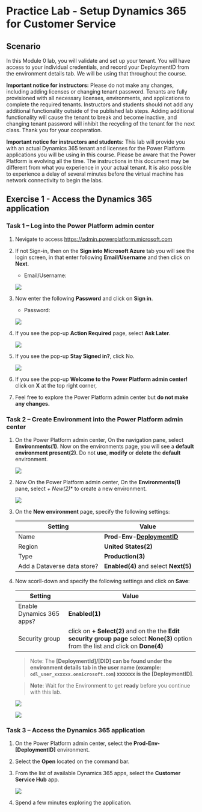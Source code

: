 # Practice Lab - Setup Dynamics 365 for Customer Service

## Scenario

In this Module 0 lab, you will validate and set up your tenant. You will have access to your individual credentials, and record your DeploymentID from the environment details tab. We will be using that throughout the course.

**Important notice for instructors:** Please do not make any changes, including adding licenses or changing tenant password. Tenants are fully provisioned with all necessary licenses, environments, and applications to complete the required tenants. Instructors and students should not add any additional functionality outside of the published lab steps. Adding additional functionality will cause the tenant to break and become inactive, and changing tenant password will inhibit the recycling of the tenant for the next class. Thank you for your cooperation.

**Important notice for instructors and students:** This lab will provide you with an actual Dynamics 365 tenant and licenses for the Power Platform applications you will be using in this course. Please be aware that the Power Platform is evolving all the time. The instructions in this document may be different from what you experience in your actual tenant. It is also possible to experience a delay of several minutes before the virtual machine has network connectivity to begin the labs.

## Exercise 1 - Access the Dynamics 365 application

### Task 1 – Log into the Power Platform admin center

1. Nevigate to access <https://admin.powerplatform.microsoft.com> 

1. If not Sign-in, then on the **Sign into Microsoft Azure** tab you will see the login screen, in that enter following **Email/Username** and then click on **Next**. 
   * Email/Username: <inject key="AzureAdUserEmail"></inject>
   
    ![](../images/azure-login.png)
    
1. Now enter the following **Password** and click on **Sign in**.
   * Password: <inject key="AzureAdUserPassword"></inject>

    ![](../images/azure-login-password.png)

1. If you see the pop-up **Action Required** page, select **Ask Later**.

    ![](../images/az-login-ask-later.png)

1. If you see the pop-up **Stay Signed in?**, click No.

    ![](../images/stay-signed-in.png)

1. If you see the pop-up  **Welcome to the Power Platform admin center!** click on **X** at the top right corner,
1. Feel free to explore the Power Platform admin center but **do not make any changes.**

### Task 2 – Create Environment into the Power Platform admin center

1. On the Power Platform admin center, On the navigation pane, select **Environments(1)**. Now on the environments page, you will see a **default environment present(2)**. Do not **use**, **modify** or **delete** the **default** environment.

    ![](../images/power-platform-environment.png)

1. Now On the Power Platform admin center, On the **Environments(1)** pane, select **+ New*(2)** to create a new  environment.

    ![](../images/power-platform-environment-new.png)

1. On the **New environment** page, specify the following settings:

   |Setting|Value|
   |---|---|
   |Name|**Prod-Env-[DeploymentID](1)**|
   |Region|**United States(2)**|
   |Type|**Production(3)**|
   |Add a Dataverse data store?|**Enabled(4)** and select **Next(5)**|
   
1. Now scorll-down and specify the following settings and click on **Save**:

   |Setting|Value|
   |---|---|
   |Enable Dynamics 365 apps?|**Enabled(1)**|
   |Security group|click on **+ Select(2)** and on the the **Edit security group page** select **None(3)** option from the list and click on **Done(4)**|
   
   >Note: The **[DeploymentId]/[DID] can be found under the environment details tab in the user name (example: `odl_user_xxxxxx.onmicrosoft.com`) **xxxxxx** is the [DeploymentID]**.
   
   >**Note**: Wait for the Environment to get **ready** before you continue with this lab.

   ![](../images/power-platform-environment-new-add-01.png)
   
   ![](../images/dataverse.png)

### Task 3 – Access the Dynamics 365 application

1. On the Power Platform admin center, select the **Prod-Env-[DeploymentID]** environment.

1. Select the **Open** located on the command bar.

1. From the list of available Dynamics 365 apps, select the **Customer Service Hub** app.

   ![](../images/service-hub-app.png)

1. Spend a few minutes exploring the application.
